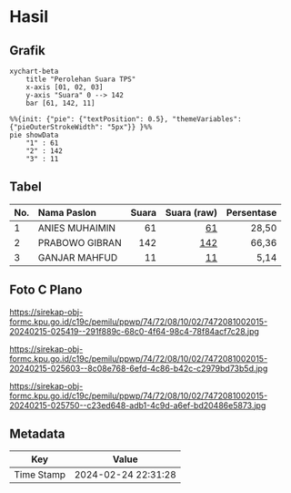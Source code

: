 # Hasil

## Grafik

```mermaid
xychart-beta
    title "Perolehan Suara TPS"
    x-axis [01, 02, 03]
    y-axis "Suara" 0 --> 142
    bar [61, 142, 11]
```

```mermaid
%%{init: {"pie": {"textPosition": 0.5}, "themeVariables": {"pieOuterStrokeWidth": "5px"}} }%%
pie showData
    "1" : 61
    "2" : 142
    "3" : 11
```

## Tabel

| No. | Nama Paslon    | Suara | Suara (raw) | Persentase |
|:--- |:-------------- | -----:| -----------:| ----------:|
| 1   | ANIES MUHAIMIN | 61    | [61][p-1]   | 28,50      |
| 2   | PRABOWO GIBRAN | 142   | [142][p-2]  | 66,36      |
| 3   | GANJAR MAHFUD  | 11    | [11][p-3]   | 5,14       |


[p-1]: https://github.com/gigit-pemilu/pemilu-2024-74-sulawesi-tenggara/blob/main/pilpres/hitung-suara/sub/74-sulawesi-tenggara/sub/72-kota-bau-bau/sub/08-batupoaro/sub/1002-tarafu/sub/015-tps/sub/paslon-1.txt
[p-2]: https://github.com/gigit-pemilu/pemilu-2024-74-sulawesi-tenggara/blob/main/pilpres/hitung-suara/sub/74-sulawesi-tenggara/sub/72-kota-bau-bau/sub/08-batupoaro/sub/1002-tarafu/sub/015-tps/sub/paslon-2.txt
[p-3]: https://github.com/gigit-pemilu/pemilu-2024-74-sulawesi-tenggara/blob/main/pilpres/hitung-suara/sub/74-sulawesi-tenggara/sub/72-kota-bau-bau/sub/08-batupoaro/sub/1002-tarafu/sub/015-tps/sub/paslon-3.txt

## Foto C Plano

https://sirekap-obj-formc.kpu.go.id/c19c/pemilu/ppwp/74/72/08/10/02/7472081002015-20240215-025419--291f889c-68c0-4f64-98c4-78f84acf7c28.jpg

https://sirekap-obj-formc.kpu.go.id/c19c/pemilu/ppwp/74/72/08/10/02/7472081002015-20240215-025603--8c08e768-6efd-4c86-b42c-c2979bd73b5d.jpg

https://sirekap-obj-formc.kpu.go.id/c19c/pemilu/ppwp/74/72/08/10/02/7472081002015-20240215-025750--c23ed648-adb1-4c9d-a6ef-bd20486e5873.jpg


## Metadata

| Key        | Value               |
| ---------- | ------------------- |
| Time Stamp | 2024-02-24 22:31:28 |



